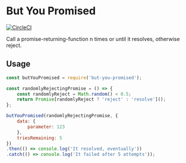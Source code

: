 # But You Promised

[![CircleCI](https://circleci.com/gh/keirog/but-you-promised/tree/master.svg?style=svg)](https://circleci.com/gh/keirog/but-you-promised/tree/master)

Call a promise-returning-function n times or until it resolves, otherwise reject.

## Usage

```js
const butYouPromised = require('but-you-promised');

const randomlyRejectingPromise = () => {
	const randomlyReject = Math.random() < 0.5;
	return Promise[randomlyReject ? 'reject' : 'resolve']();
};

butYouPromised(randomlyRejectingPromise, {
	data: {
		parameter: 123
	},
	triesRemaining: 5
}) 
.then(() => console.log('It resolved, eventually'))
.catch(() => console.log('It failed after 5 attempts'));
```
